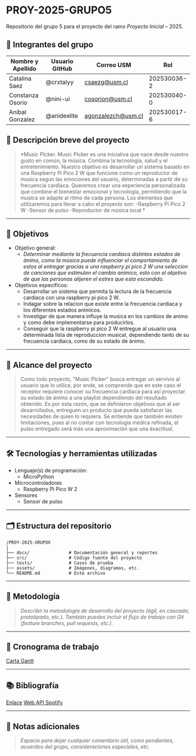 # PROY-2025-GRUPO5

Repositorio del grupo 5 para el proyecto del ramo *Proyecto Inicial* – 2025.

## 👥 Integrantes del grupo

| Nombre y Apellido | Usuario GitHub | Correo USM               | Rol          |
| ----------------- | -------------- | ------------------------ | ------------ |
| Catalina Saez | @crxtalyy      | csaezg@usm.cl | 202530036-2 |
| Constanza Osorio | @nini-ui     | cosorion@usm.cl | 202530040-0|
| Anibal Gonzalez | @anideelite      | agonzalezch@usm.cl | 202530017-6 |


## 📝 Descripción breve del proyecto

> *Music PIcker. 
Music PIcker es una iniciativa que nace desde nuestro gusto en común, la música. Combina la tecnología, salud y el entretenimiento. 
Nuestro objetivo es desarrollar un sistema basado en una Raspberry Pi Pico 2 W que funcione como un reproductor de musica segun las emociones del usuario, determinadas a partir de su frecuencia cardiaca.
Queremos crear una experiencia personalizada que combine el bienestar emocional y tecnología, permitiendo que la musica se adapte al ritmo de cada persona. 
Los elementos que utilizaremos para llevar a cabo el proyecto son:
-Raspberry Pi Pico 2 W
-Sensor de pulso
-Reproductor de música local *

---

## 🎯 Objetivos

- Objetivo general:
  - *Determinar mediante la frecuencia cardiaca distintos estados de ánimo, como la música puede influenciar el comportamiento de estos al entregar gracias a una raspberry pi pico 2 W una seleccion de canciones que estimulen el cambio anímico, esto con el objetivo de que las personas alijeren el estres que esta escondido.*
- Objetivos específicos:
  - Desarrollar un sistema que permita la lectura de la frecuencia cardiaca con una raspberry pi pico 2 W.
  - Indagar sobre la relacion que existe entre la frecuencia cardiaca y los diferentes estados anímicos.
  - Investigar de que manera influye la musica en los cambios de animo y como debe implementarse para producirlos.
  - Conseguir que la raspberry pi pico 2 W entregue al usuario una determinada lista de reproduccion musical, dependiendo tanto de su frecuencia cardiaca, como de su estado de ánimo.

---

## 🧩 Alcance del proyecto

>Como todo proyecto, "Music PIcker" busca entregar un servivio al usuario que lo utilice, por ende, se comprende que en este caso el receptor requiere conocer su frecuencia cardiaca para así proyectar su estado de ánimo a una playlist dependiendo del resultado obtenido. Es por esta razón, que se definieron objetivos que al ser desarrollados, entreguen un producto que pueda satisfacer las necesidades de quien lo requiera. Se entiende que también existen limitaciones, pues al no contar con tecnología médica refinada, el pulso entregado será más una aproximación que una éxactitud.

---

## 🛠️ Tecnologías y herramientas utilizadas

- Lenguaje(s) de programación:
  - MicroPython
- Microcontroladores
  - Raspberry Pi Pico W 2
- Sensores
  - Sensor de pulso
---

## 🗂️ Estructura del repositorio

```
/PROY-2025-GRUPOX
│
├── docs/               # Documentación general y reportes
├── src/                # Código fuente del proyecto
├── tests/              # Casos de prueba
├── assets/             # Imágenes, diagramas, etc.
└── README.md           # Este archivo
```

---

## 🧪 Metodología

> *Describir la metodología de desarrollo del proyecto (ágil, en cascada, prototipado, etc.). También puedes incluir el flujo de trabajo con Git (feature branches, pull requests, etc.).*

---

## 📅 Cronograma de trabajo


[Carta Gantt](https://drive.google.com/file/d/1qpgkW8skJyOqvOBeiSnrYWa-JTEYBuSH/view?usp=sharing)


---

## 📚 Bibliografía

[Enlace](https://google.com)
[Web API Spotify](https://developer.spotify.com/documentation/web-api)

---

## 📌 Notas adicionales

> *Espacio para dejar cualquier comentario útil, como pendientes, acuerdos del grupo, consideraciones especiales, etc.*
